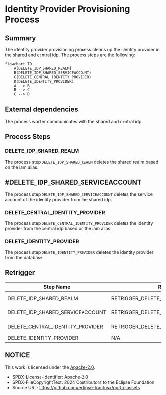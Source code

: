 # Identity Provider Provisioning Process

## Summary

The identity provider provisioning process cleans up the identity provider in the shared and central idp. The process steps are the following:

```mermaid
flowchart TD
    A[DELETE_IDP_SHARED_REALM]
    B(DELETE_IDP_SHARED_SERVICEACCOUNT)
    C(DELETE_CENTRAL_IDENTITY_PROVIDER)
    D(DELETE_IDENTITY_PROVIDER)
    A --> B
    B --> C
    C --> D
```

## External dependencies

The process worker communicates with the shared and central idp.

## Process Steps

### DELETE_IDP_SHARED_REALM

The process step `DELETE_IDP_SHARED_REALM` deletes the shared realm based on the iam alias.

## #DELETE_IDP_SHARED_SERVICEACCOUNT

The process step `DELETE_IDP_SHARED_SERVICEACCOUNT` deletes the service account of the identity provider from the shared idp.

### DELETE_CENTRAL_IDENTITY_PROVIDER

The process step `DELETE_CENTRAL_IDENTITY_PROVIDER` deletes the identity provider from the central idp based on the iam alias.

### DELETE_IDENTITY_PROVIDER

The process step `DELETE_IDENTITY_PROVIDER` deletes the identity provider from the database.

## Retrigger

| Step Name                        | Retrigger Step                             | Retrigger Endpoint                                                                   |
| -------------------------------- | ------------------------------------------ | ------------------------------------------------------------------------------------ |
| DELETE_IDP_SHARED_REALM          | RETRIGGER_DELETE_IDP_SHARED_REALM          | api/administration/registration/{processId}/retrigger-delete-idpSharedRealm          |
| DELETE_IDP_SHARED_SERVICEACCOUNT | RETRIGGER_DELETE_IDP_SHARED_SERVICEACCOUNT | api/administration/registration/{processId}/retrigger-delete-idpSharedServiceAccount |
| DELETE_CENTRAL_IDENTITY_PROVIDER | RETRIGGER_DELETE_CENTRAL_IDENTITY_PROVIDER | api/administration/registration/{processId}/retrigger-delete-centralIdentityProvider |
| DELETE_IDENTITY_PROVIDER         | N/A                                        |                                                                                      |

## NOTICE

This work is licensed under the [Apache-2.0](https://www.apache.org/licenses/LICENSE-2.0).

- SPDX-License-Identifier: Apache-2.0
- SPDX-FileCopyrightText: 2024 Contributors to the Eclipse Foundation
- Source URL: https://github.com/eclipse-tractusx/portal-assets
